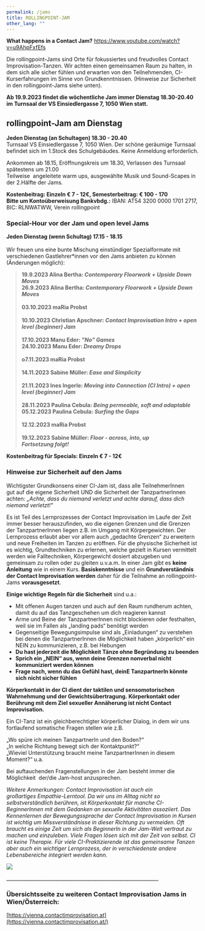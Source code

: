 ```yaml
---
permalink: /jams
title: ROLLINGPOINT-JAM
other_lang: ""
---
```

**What happens in a Contact Jam?** <https://www.youtube.com/watch?v=u9AhpFxfEfs>

Die rollingpoint-Jams sind Orte für fokussiertes und freudvolles Contact Improvisation-Tanzen. Wir achten einen gemeinsamen Raum zu halten, in dem sich alle sicher fühlen und erwarten von den Teilnehmenden, CI-Kurserfahrungen im Sinne von Grundkenntnissen. (Hinweise zur Sicherheit in den rollingpoint-Jams siehe unten).

**Ab 19.9.2023 findet die wöchentliche Jam immer Dienstag 18.30-20.40 im Turnsaal der VS Einsiedlergasse 7, 1050 Wien statt.** 

## rollingpoint-Jam am Dienstag

**Jeden Dienstag (an Schultagen) 18.30 - 20.40** \
Turnsaal VS Einsiedlergasse 7, 1050 Wien. Der schöne geräumige Turnsaal befindet sich im 1.Stock des Schulgebäudes. Keine Anmeldung erforderlich.

Ankommen ab 18.15, Eröffnungskreis um 18.30, Verlassen des Turnsaal spätestens um 21.00\
Teilweise  angeleitete warm ups, ausgewählte Musik und Sound-Scapes in der 2.Hälfte der Jams.

**Kostenbeitrag: Einzeln € 7 - 12€, Semesterbeitrag: € 100 - 170**\
**Bitte um Kontoüberweisung Bankvbdg.:** IBAN: AT54 3200 0000 1701 2717, BIC: RLNWATWW, Verein rollingpoint

<div class="named-anchor" id="special"></div>

### **Special-Hour vor der Jam und open level Jams**

**Jeden Dienstag (wenn Schultag) 17.15 - 18.15**\
\
Wir freuen uns eine bunte Mischung einstündiger Spezialformate mit verschiedenen Gastlehrer*innen vor den Jams anbieten zu können (Änderungen möglich):

> **19.9.2023  Alina Bertha: *Contemporary Floorwork + Upside Down Moves***\
> **26.9.2023 Alina Bertha: *Contemporary Floorwork + Upside Down Moves***\
> \
> **03.10.2023   maRia Probst**\
> \
> **10.10.2023 Christian Apschner: *Contact Improvisation Intro + open level (beginner) Jam***\
> \
> **17.10.2023 Manu Eder: *"No" Games***\
> **24.10.2023 Manu Eder: *Dreamy Drops***\
> \
> **o7.11.2023    maRia Probst**\
> \
> **14.11.2023 Sabine Müller: *Ease and Simplicity***\
> \
> **21.11.2023 Ines Ingerle: *Moving into Connection (CI Intro) + open level (beginner) Jam***\
> \
> **28.11.2023 Paulina Cebula: *Being permeable, soft and adaptable***\
> **05.12.2023 Paulina Cebula: *Surfing the Gaps***\
> \
> **12.12.2023 maRia Probst**\
> \
> **19.12.2023 Sabine Müller: *Floor - across, into, up***\
> ***Fortsetzung folgt!***

**Kostenbeitrag für Specials: Einzeln € 7 - 12€**

### **Hinweise zur Sicherheit auf den Jams**

Wichtigster Grundkonsens einer CI-Jam ist, dass alle TeilnehmerInnen gut auf die eigene Sicherheit UND die Sicherheit der TanzpartnerInnen achten: *„Achte, dass du niemand verletzt und achte darauf, dass dich niemand verletzt!"*

Es ist Teil des Lernprozesses der Contact Improvisation im Laufe der Zeit immer besser herauszufinden, wo die eigenen Grenzen und die Grenzen der TanzpartnerInnen liegen z.B. im Umgang mit Körpergewichten. Der Lernprozess erlaubt aber vor allem auch „gedachte Grenzen“ zu erweitern und neue Freiheiten im Tanzen zu eröffnen. Für die physische Sicherheit ist es wichtig, Grundtechniken zu erlernen, welche gezielt in Kursen vermittelt werden wie Falltechniken, Körpergewicht dosiert abzugeben und gemeinsam zu rollen oder zu gleiten u.v.a.m. In einer Jam gibt es **keine Anleitung** wie in einem Kurs. **Basiskenntnisse** und ein **Grundverständnis der Contact Improvisation werden** daher für die Teilnahme an rollingpoint-Jams **vorausgesetzt**.

**Einige wichtige Regeln für die Sicherheit** sind u.a.:

* Mit offenen Augen tanzen und auch auf den Raum rundherum achten, damit du auf das Tanzgeschehen um dich reagieren kannst
* Arme und Beine der TanzpartnerInnen nicht blockieren oder festhalten, weil sie im Fallen als „landing pads“ benötigt werden
* Gegenseitige Bewegungsimpulse sind als „Einladungen“ zu verstehen bei denen die TanzpartnerInnen die Möglichkeit haben „körperlich“ ein NEIN zu kommunizieren, z.B. bei Hebungen
* **Du hast jederzeit die Möglichkeit Tänze ohne Begründung zu beenden**
* **Sprich ein „NEIN“ aus, wenn deine Grenzen nonverbal nicht kommuniziert werden können**
* **Frage nach, wenn du das Gefühl hast, deinE TanzpartnerIn könnte sich nicht sicher fühlen**

**Körperkontakt in der CI dient der taktilen und sensomotorischen Wahrnehmung und der Gewichtsübertragung. Körperkontakt oder Berührung mit dem Ziel sexueller Annäherung ist nicht Contact Improvisation.**

Ein CI-Tanz ist ein gleichberechtigter körperlicher Dialog, in dem wir uns fortlaufend somatische Fragen stellen wie z.B. 

„Wo spüre ich meinen TanzpartnerIn und den Boden?“\
„In welche Richtung bewegt sich der Kontaktpunkt?“\
„Wieviel Unterstützung braucht meine TanzpartnerInnen in diesem Moment?“ u.a.

Bei auftauchenden Fragenstellungen in der Jam besteht immer die Möglichkeit  der/die Jam-host anzusprechen.

*Weitere Anmerkungen: Contact Improvisation ist auch ein großartiges Empathie-Lerntool. Da wir uns im Alltag nicht so selbstverständlich berühren, ist Körperkontakt für manche CI-BeginnerInnen mit dem Gedanken an sexuelle Aktivitäten assoziiert. Das Kennenlernen der Bewegungssprache der Contact Improvisation in Kursen ist wichtig um Missverständnisse in dieser Richtung zu vermeiden. Oft braucht es einige Zeit um sich als BeginnerIn in der Jam-Welt vertraut zu machen und einzuleben. Viele Fragen lösen sich mit der Zeit von selbst. CI ist keine Therapie. Für viele CI-Praktizierende ist das gemeinsame Tanzen aber auch ein wichtiger Lernprozess, der in verschiedenste andere Lebensbereiche integriert werden kann.*

![](/assets/uploads/img_0198.jpg)

\_\_\_\_\_\_\_\_\_\_\_\_\_\_\_\_\_\_\_\_\_\_\_\_\_\_\_\_\_\_\_\_\_\_\_\_\_\_\_\_\_\_\_\_\_\_\_\_\_\_\_\_\_\_\_\_\_\_\_\_\_\_

### Übersichtsseite zu weiteren Contact Improvisation Jams in Wien/Österreich:

[https://vienna.contactimprovisation.at](https://vienna.contactimprovisation.at/)